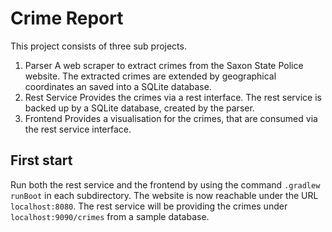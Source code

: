 # Crime Report

This project consists of three sub projects.
1. Parser
   A web scraper to extract crimes from the Saxon State Police website.
   The extracted crimes are extended by geographical coordinates an saved into a SQLite database.
2. Rest Service
   Provides the crimes via a rest interface.
   The rest service is backed up by a SQLite database, created by the parser.
3. Frontend
   Provides a visualisation for the crimes, that are consumed via the rest service interface.

   
## First start

Run both the rest service and the frontend by using the command `.gradlew runBoot` in each subdirectory.
The website is now reachable under the URL `localhost:8080`.
The rest service will be providing the crimes under `localhost:9090/crimes` from a sample database.
